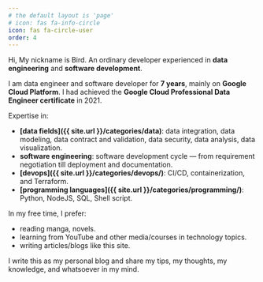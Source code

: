 ```yaml
---
# the default layout is 'page'
# icon: fas fa-info-circle
icon: fas fa-circle-user
order: 4
---
```

Hi, My nickname is Bird. An ordinary developer experienced in **data engineering** and **software development**.

I am data engineer and software developer for **7 years**, mainly on **Google Cloud Platform**. I had achieved the **Google Cloud Professional Data Engineer certificate** in 2021.

Expertise in:

- **[data fields]({{ site.url }}/categories/data)**: data integration, data modeling, data contract and validation, data security, data analysis, data visualization.
- **software engineering**: software development cycle — from requirement negotiation till deployment and documentation.
- **[devops]({{ site.url }}/categories/devops/)**: CI/CD, containerization, and Terraform.
- **[programming languages]({{ site.url }}/categories/programming/)**: Python, NodeJS, SQL, Shell script.

In my free time, I prefer:

- reading manga, novels.
- learning from YouTube and other media/courses in technology topics.
- writing articles/blogs like this site.

I write this as my personal blog and share my tips, my thoughts, my knowledge, and whatsoever in my mind.

<style>
.contact-icons {
  display: block;
  justify-content: center;
  max-width: 85%;
  margin: auto;
  margin-top: 5rem;
  
  a.contact {
    font-size: 2rem;
    color: inherit;
    display: inline-block;
    margin-left: 1rem;
    margin-right: 1rem;
  }
  a.contact:hover {
    color: #2780e6;
    border-bottom: none;
  }
}
</style>
<div class="contact-icons">
  <a class="contact" href="mailto:contact@bluebirz.net" title="Email"><i class="fa-solid fa-envelope"></i></a>
  <a class="contact" href="https://github.com/bluebirz" title="Github"><i class="fa-brands fa-github"></i></a>
  <a class="contact" href="https://www.linkedin.com/in/bluebirz/" title="LinkedIn"><i class="fa-brands fa-linkedin-in"></i></a>
  <a class="contact" href="https://medium.com/@bluebirz" title="Medium"><i class="fa-brands fa-medium"></i></a>
  <a class="contact" href="https://www.youtube.com/@bluebirz" title="YouTube"><i class="fa-brands fa-youtube"></i></a>
  <a class="contact" href="https://www.goodreads.com/user/show/31431398-bluebirz" title="Goodreads"><i class="fa-brands fa-goodreads-g"></i></a>
  <a class="contact" href="https://www.hackerrank.com/profile/bluebirz" title="HackerRank"><i class="fa-brands fa-hackerrank"></i></a>
</div>
